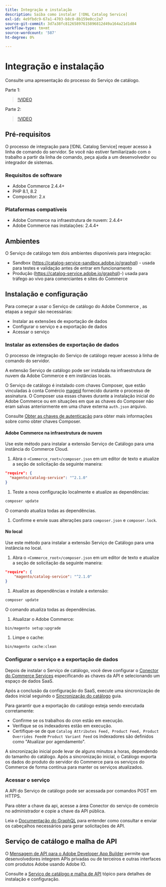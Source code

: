 ```yaml
---
title: Integração e instalação
description: Saiba como instalar [!DNL Catalog Service]
exl-id: 4e9fbdc9-67a1-4703-b8c0-8b159e0cc2a7
source-git-commit: 3d7a38fc81265897615896812d49a164a21d1d84
workflow-type: tm+mt
source-wordcount: '587'
ht-degree: 0%

---
```


# Integração e instalação

Consulte uma apresentação do processo do Serviço de catálogo.

Parte 1:

>[!VIDEO](https://video.tv.adobe.com/v/3415599)

Parte 2:

>[!VIDEO](https://video.tv.adobe.com/v/3415600)

## Pré-requisitos

O processo de integração para [!DNL Catalog Service] requer acesso à linha de comando do servidor. Se você não estiver familiarizado com o trabalho a partir da linha de comando, peça ajuda a um desenvolvedor ou integrador de sistemas.

### Requisitos de software

- Adobe Commerce 2.4.4+
- PHP 8.1, 8.2
- Compositor: 2.x

### Plataformas compatíveis

- Adobe Commerce na infraestrutura de nuvem: 2.4.4+
- Adobe Commerce nas instalações: 2.4.4+

## Ambientes

O Serviço de catálogo tem dois ambientes disponíveis para integração:

- Sandbox (https://catalog-service-sandbox.adobe.io/graphql) - usada para testes e validação antes de entrar em funcionamento
- Produção (https://catalog-service.adobe.io/graphql)-) usada para tráfego ao vivo para comerciantes e sites do Commerce

## Instalação e configuração

Para começar a usar o Serviço de catálogo do Adobe Commerce , as etapas a seguir são necessárias:

- Instalar as extensões de exportação de dados
- Configurar o serviço e a exportação de dados
- Acessar o serviço

### Instalar as extensões de exportação de dados

O processo de integração do Serviço de catálogo requer acesso à linha de comando do servidor.

A extensão Serviço de catálogo pode ser instalada na infraestrutura de nuvem da Adobe Commerce e em instâncias locais.

O Serviço de catálogo é instalado com chaves Composer, que estão vinculadas à conta Comércio [mageid](https://developer.adobe.com/commerce/marketplace/guides/sellers/profile-personal/#field-descriptions) fornecido durante o processo de assinatura. O Composer usa essas chaves durante a instalação inicial do Adobe Commerce ou em situações em que as chaves do Composer não eram salvas anteriormente em uma chave externa `auth.json` arquivo.

Consulte [Obter as chaves de autenticação](https://experienceleague.adobe.com/docs/commerce-operations/installation-guide/prerequisites/authentication-keys.html) para obter mais informações sobre como obter chaves Composer.

#### Adobe Commerce na infraestrutura de nuvem

Use este método para instalar a extensão Serviço de Catálogo para uma instância do Commerce Cloud.

1. Abra o `<Commerce_root>/composer.json` em um editor de texto e atualize a seção de solicitação da seguinte maneira:

```json
"require": {
  "magento/catalog-service": "^2.1.0"
}
```

1. Teste a nova configuração localmente e atualize as dependências:

```bash
composer update
```

O comando atualiza todas as dependências.

1. Confirme e envie suas alterações para `composer.json` e `composer.lock`.

#### No local

Use este método para instalar a extensão Serviço de Catálogo para uma instância no local.

1. Abra o `<Commerce_root>/composer.json` em um editor de texto e atualize a seção de solicitação da seguinte maneira:

```json
"require": {
    "magento/catalog-service": "^2.1.0"
}
```

1. Atualize as dependências e instale a extensão:

```bash
composer update
```

O comando atualiza todas as dependências.

1. Atualizar o Adobe Commerce:

```bash
bin/magento setup:upgrade
```

1. Limpe o cache:

```bash
bin/magento cache:clean
```

### Configurar o serviço e a exportação de dados

Depois de instalar o Serviço de catálogo, você deve configurar o [Conector do Commerce Services](https://experienceleague.adobe.com/docs/commerce-merchant-services/user-guides/integration-services/saas.html#apikey) especificando as chaves da API e selecionando um espaço de dados SaaS.

Após a conclusão da configuração do SaaS, execute uma sincronização de dados inicial seguindo o [Sincronização do catálogo](https://experienceleague.adobe.com/docs/commerce-merchant-services/user-guides/data-services/catalog-sync.html) guia.

Para garantir que a exportação do catálogo esteja sendo executada corretamente:

- Confirme se os trabalhos do cron estão em execução.
- Verifique se os indexadores estão em execução.
- Certifique-se de que `Catalog Attributes Feed, Product Feed, Product Overrides Feed`e `Product Variant Feed` os indexadores são definidos como &quot;Atualizar por agendamento&quot;.

A sincronização inicial pode levar de alguns minutos a horas, dependendo do tamanho do catálogo. Após a sincronização inicial, o Catálogo exporta os dados do produto do servidor do Commerce para os serviços do Commerce de forma contínua para manter os serviços atualizados.

### Acessar o serviço

A API do Serviço de catálogo pode ser acessada por comandos POST em HTTPS.

Para obter a chave da api, acesse a área Conector do serviço de comércio no administrador e copie a chave da API pública.

Leia o [Documentação do GraphQL](https://developer.adobe.com/commerce/webapi/graphql/) para entender como consultar e enviar os cabeçalhos necessários para gerar solicitações de API.

## Serviço de catálogo e malha de API

O [Mensagem de API para o Adobe Developer App Builder](https://developer.adobe.com/graphql-mesh-gateway/gateway/overview/) permite que desenvolvedores integrem APIs privadas ou de terceiros e outras interfaces com produtos Adobe usando Adobe IO.

Consulte a  [Serviço de catálogo e malha de API](mesh.md) tópico para detalhes de instalação e configuração.

